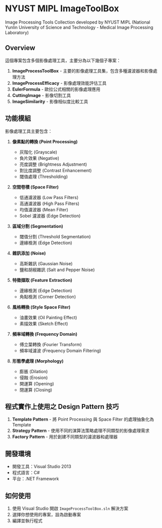 # NYUST MIPL ImageToolBox

Image Processing Tools Collection developed by NYUST MIPL (National Yunlin University of Science and Technology - Medical Image Processing Laboratory)

## Overview

這個專案包含多個影像處理工具，主要分為以下幾個子專案：

1. **ImageProcessToolBox** - 主要的影像處理工具集，包含多種濾波器和影像處理方法
2. **ImageProcessEfficacy** - 影像處理效能評估工具
3. **EulerFormula** - 歐拉公式相關的影像處理應用
4. **CuttingImage** - 影像切割工具
5. **ImageSimilarity** - 影像相似度比較工具

## 功能模組

影像處理工具主要包含：

1. **像素點的轉換 (Point Processing)**  
   - 灰階化 (Grayscale)
   - 負片效果 (Negative)
   - 亮度調整 (Brightness Adjustment)
   - 對比度調整 (Contrast Enhancement)
   - 閾值處理 (Thresholding)

2. **空間卷積 (Space Filter)**  
   - 低通濾波器 (Low Pass Filters)
   - 高通濾波器 (High Pass Filters)
   - 均值濾波器 (Mean Filter)
   - Sobel 濾波器 (Edge Detection)

3. **區域分割 (Segmentation)**  
   - 閾值分割 (Threshold Segmentation)
   - 邊緣檢測 (Edge Detection)

4. **雜訊添加 (Noise)**  
   - 高斯雜訊 (Gaussian Noise)
   - 鹽和胡椒雜訊 (Salt and Pepper Noise)

5. **特徵擷取 (Feature Extraction)**  
   - 邊緣檢測 (Edge Detection)
   - 角點檢測 (Corner Detection)

6. **風格轉換 (Style Space Filter)**  
   - 油畫效果 (Oil Painting Effect)
   - 素描效果 (Sketch Effect)

7. **頻率域轉換 (Frequency Domain)**  
   - 傅立葉轉換 (Fourier Transform)
   - 頻率域濾波 (Frequency Domain Filtering)

8. **形態學處理 (Morphology)**  
   - 膨脹 (Dilation)
   - 侵蝕 (Erosion)
   - 開運算 (Opening)
   - 閉運算 (Closing)

## 程式實作上使用之 Design Pattern 技巧

1. **Template Pattern** - 將 Point Processing 與 Space Filter 的處理抽象化為 Template
2. **Strategy Pattern** - 使用不同的演算法策略處理不同類型的影像處理需求
3. **Factory Pattern** - 用於創建不同類型的濾波器和處理器

## 開發環境

- 開發工具：Visual Studio 2013
- 程式語言：C#
- 平台：.NET Framework

## 如何使用

1. 使用 Visual Studio 開啟 `ImageProcessToolBox.sln` 解決方案
2. 選擇你想使用的專案，設為啟動專案
3. 編譯並執行程式

